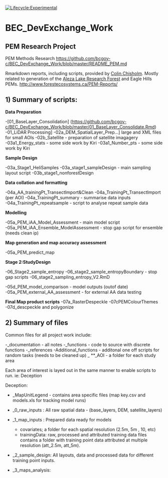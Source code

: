
[![Lifecycle:Experimental](https://img.shields.io/badge/Lifecycle-Experimental-339999)](<Redirect-URL>)

# BEC_DevExchange_Work
## PEM Research Project

PEM Methods Research   https://github.com/bcgov-c/BEC_DevExchange_Work/blob/master/README_PEM.md

Rmarkdown reports, including scripts, provided by [Colin Chisholm](http://chisholm.forestecosystems.ca). Mostly related to generation of the [Aleza Lake Research Forest](http://alrf.unbc.ca) and Eagle Hills PEMs.   http://www.forestecosystems.ca/PEM-Reports/



## 1) Summary of scripts: 

**Data Preparation**

-[01_BaseLayer_Consolidation] (https://github.com/bcgov-c/BEC_DevExchange_Work/blob/master/01_BaseLayer_Consolidate.Rmd) 
-01_LiDAR Processing]
-02a_DEM_SpatialLayer_Prep...] large and XML files for small AOIs
-02b_Satellite - preparation of satellite imagagery
-03a1_Energy_stats - some side work by Kiri
-03a1_Number_pts - some side work by Kiri

**Sample Design**

-03a_Stage1_HeliSamples
-03a_stage1_sampleDesign - main sampling layout script 
-03b_stage1_nonforestDesign 

**Data collation and formatting**

-04a_AA_trainingPt_TransectImport&Clean
-04a_TrainingPt_TransectImport (per AOI)
-04a_TrainingPt_summary - summarise data inputs 
-04a_TrainingPt_repeatsample - script to analyse repeat sample data


**Modelling**

-05a_PEM_iAA_Model_Assessment - main model script
-05a_PEM_iAA_Ensemble_ModelAssessment - stop gap script for ensemble (needs clean ip)

**Map generation and map accuracy assessment**

-05a_PEM_predict_map


**Stage 2:StudyDesign**

-06_Stage2_sample_entropy
-06_stage2_sample_entropyBoundary - stop gap scripts
-06_stage2_sampling_entropy_V2.RmD


-05d_PEM_model_comparison - model outputs (outof date)
-05a_PEM_external_AA_assessment - for external AA data testing 


**Final Map product scripts**
-07a_RasterDespeckle
-07cPEMColourThemes
-07d_descpeckle and polygonize 


## 2) Summary of files

Common files for all project work include: 

-_documentation - all notes 
-_functions - code to source with discrete functions
-_references 
-Additional_functions - additonal one off scripts for random tasks (needs to be cleaned up)
_ **_AOI - a folder for each study area

Each area of interest is layed out in the same manner to enable scripts to run. ie: Deception 

Deception:

- _MapUnitLegend - contains area specific files (map key.csv and models.xls for tracking model runs)
- _0_raw_inputs : All raw spatial data - (base_layers, DEM, satellite_layers)
- _1_map_inputs : Prepared data ready for models
  - covariates; a folder for each spatial resolution (2.5m, 5m , 10, etc)
  - trainingData: raw, processed and attributed training data files 
    contains a folder with training point data attributed at multiple resolution (att_2.5m, att_5m). 
    
- _2_sample_design: All layouts, data and processed data for different training point inputs. 

- _3_maps_analysis: 




